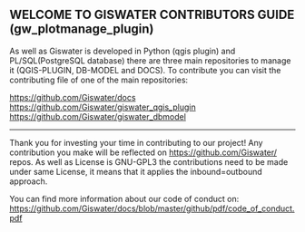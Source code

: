 ## WELCOME TO GISWATER CONTRIBUTORS GUIDE (gw_plotmanage_plugin)

As well as Giswater is developed in Python (qgis plugin) and PL/SQL(PostgreSQL database) there are three main repositories to manage it (QGIS-PLUGIN, DB-MODEL and DOCS). To contribute you can visit the contributing file of one of the main repositories:

https://github.com/Giswater/docs<br>
https://github.com/Giswater/giswater_qgis_plugin<br>
https://github.com/Giswater/giswater_dbmodel<br>

-----------------------------

Thank you for investing your time in contributing to our project! Any contribution you make will be reflected on https://github.com/Giswater/ repos. As well as License is GNU-GPL3 the contributions need to be made under same License, it means that it applies the inbound=outbound approach.<br>

You can find more information about our code of conduct on: https://github.com/Giswater/docs/blob/master/github/pdf/code_of_conduct.pdf

